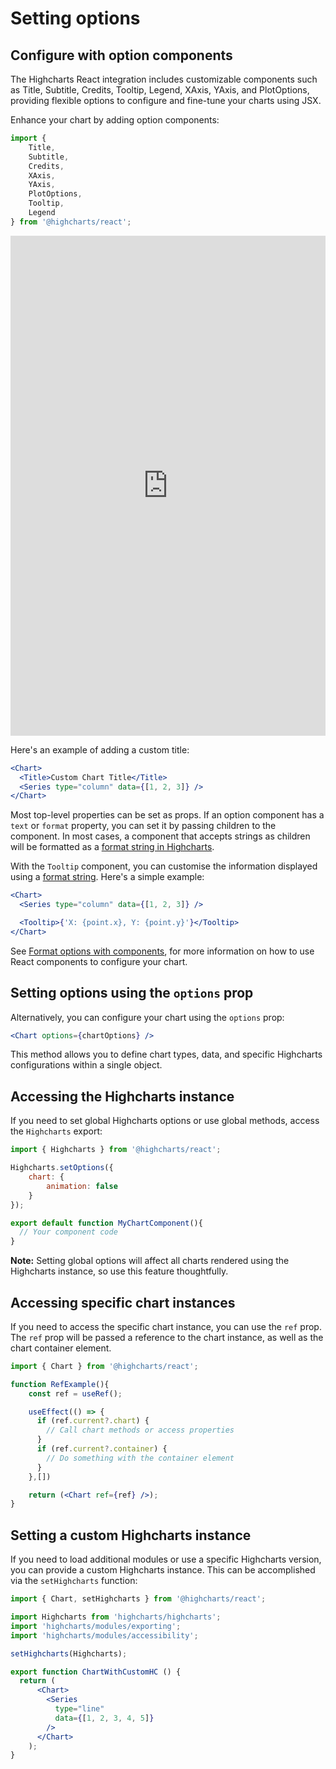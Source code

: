 # Setting options

## Configure with option components

The Highcharts React integration includes customizable components such as
Title, Subtitle, Credits, Tooltip, Legend, XAxis, YAxis, and PlotOptions,
providing flexible options to configure and fine-tune your charts using JSX.

Enhance your chart by adding option components:

```jsx
import {
    Title,
    Subtitle,
    Credits,
    XAxis,
    YAxis,
    PlotOptions,
    Tooltip,
    Legend
} from '@highcharts/react';

```

<iframe src="https://www.highcharts.com/samples/embed/highcharts/react/complex" style="width: 100%; height: 800px; border: 0;"></iframe>

Here's an example of adding a custom title:

```jsx
<Chart>
  <Title>Custom Chart Title</Title>
  <Series type="column" data={[1, 2, 3]} />
</Chart>
```

Most top-level properties can be set as props. If an option component has a `text` or `format` property,
you can set it by passing children to the component. In most cases, a component that accepts strings as children will be formatted
as a [format string in Highcharts](https://www.highcharts.com/docs/chart-concepts/labels-and-string-formatting#format-strings).

With the `Tooltip` component, you can customise the information displayed using a [format string](https://www.highcharts.com/docs/chart-concepts/templating). Here's a simple example:

```jsx
<Chart>
  <Series type="column" data={[1, 2, 3]} />

  <Tooltip>{'X: {point.x}, Y: {point.y}'}</Tooltip>
</Chart>
```

See [Format options with components](https://www.highcharts.com/docs/react/options-component-format), for more information on how to use React components to configure your chart.

## Setting options using the `options` prop

Alternatively, you can configure your chart using the `options` prop:

```jsx
<Chart options={chartOptions} />
```

This method allows you to define chart types, data, and specific Highcharts configurations within a single object.

## Accessing the Highcharts instance

If you need to set global Highcharts options or use global methods, access the `Highcharts` export:

```jsx
import { Highcharts } from '@highcharts/react';

Highcharts.setOptions({
    chart: {
        animation: false
    }
});

export default function MyChartComponent(){
  // Your component code
}
```

**Note:** Setting global options will affect all charts rendered using the Highcharts instance, so use this feature thoughtfully.

## Accessing specific chart instances

If you need to access the specific chart instance, you can use the `ref` prop. The `ref` prop will be
passed a reference to the chart instance, as well as the chart container element.

```jsx
import { Chart } from '@highcharts/react';

function RefExample(){
    const ref = useRef();

    useEffect(() => {
      if (ref.current?.chart) {
        // Call chart methods or access properties
      }
      if (ref.current?.container) {
        // Do something with the container element
      }
    },[])

    return (<Chart ref={ref} />);
}
```

## Setting a custom Highcharts instance
If you need to load additional modules or use a specific Highcharts version, you can provide a
custom Highcharts instance. This can be accomplished via the `setHighcharts` function:

```jsx
import { Chart, setHighcharts } from '@highcharts/react';

import Highcharts from 'highcharts/highcharts';
import 'highcharts/modules/exporting';
import 'highcharts/modules/accessibility';

setHighcharts(Highcharts);

export function ChartWithCustomHC () {
  return (
      <Chart>
        <Series
          type="line"
          data={[1, 2, 3, 4, 5]}
        />
      </Chart>
    );
}
```

